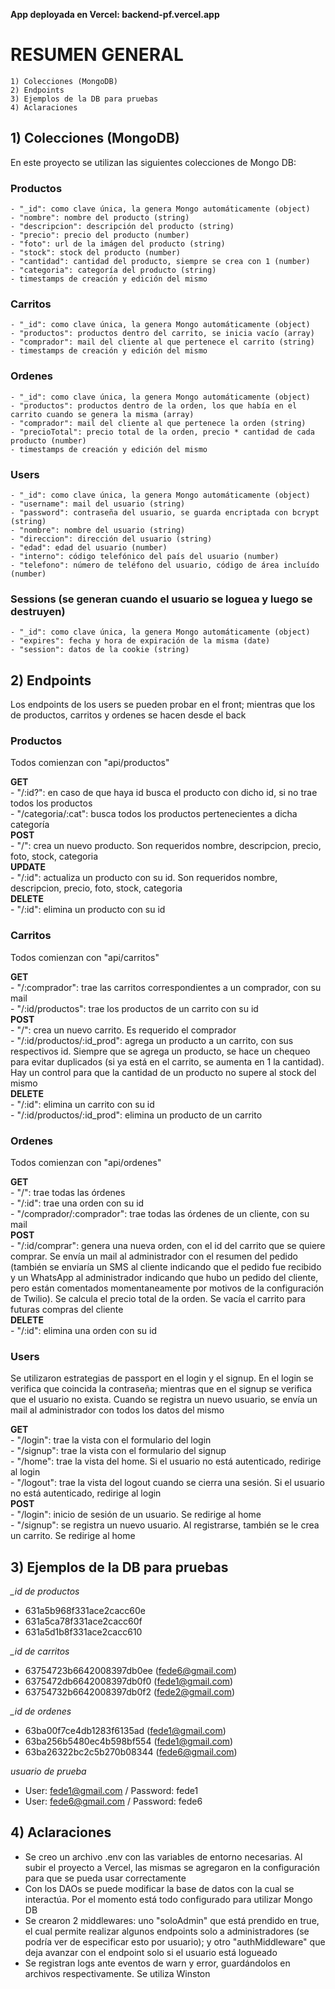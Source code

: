 **App deployada en Vercel: backend-pf.vercel.app**

# RESUMEN GENERAL
    1) Colecciones (MongoDB)
    2) Endpoints
    3) Ejemplos de la DB para pruebas
    4) Aclaraciones


## 1) Colecciones (MongoDB)
En este proyecto se utilizan las siguientes colecciones de Mongo DB:

### Productos
    - "_id": como clave única, la genera Mongo automáticamente (object)
    - "nombre": nombre del producto (string)
    - "descripcion": descripción del producto (string)
    - "precio": precio del producto (number)
    - "foto": url de la imágen del producto (string)
    - "stock": stock del producto (number)
    - "cantidad": cantidad del producto, siempre se crea con 1 (number)
    - "categoria": categoría del producto (string)
    - timestamps de creación y edición del mismo

### Carritos
    - "_id": como clave única, la genera Mongo automáticamente (object)
    - "productos": productos dentro del carrito, se inicia vacío (array)
    - "comprador": mail del cliente al que pertenece el carrito (string)
    - timestamps de creación y edición del mismo

### Ordenes
    - "_id": como clave única, la genera Mongo automáticamente (object)
    - "productos": productos dentro de la orden, los que había en el carrito cuando se genera la misma (array)
    - "comprador": mail del cliente al que pertenece la orden (string)
    - "precioTotal": precio total de la orden, precio * cantidad de cada producto (number)
    - timestamps de creación y edición del mismo

### Users
    - "_id": como clave única, la genera Mongo automáticamente (object)
    - "username": mail del usuario (string)
    - "password": contraseña del usuario, se guarda encriptada con bcrypt (string)
    - "nombre": nombre del usuario (string)
    - "direccion": dirección del usuario (string)
    - "edad": edad del usuario (number)
    - "interno": código telefónico del país del usuario (number)
    - "telefono": número de teléfono del usuario, código de área incluído (number)

### Sessions (se generan cuando el usuario se loguea y luego se destruyen)
    - "_id": como clave única, la genera Mongo automáticamente (object)
    - "expires": fecha y hora de expiración de la misma (date)
    - "session": datos de la cookie (string)


## 2) Endpoints
Los endpoints de los users se pueden probar en el front; mientras que los de productos, carritos y ordenes se hacen desde el back

### Productos 
Todos comienzan con "api/productos"  

**GET**  
    - "/:id?": en caso de que haya id busca el producto con dicho id, si no trae todos los productos  
    - "/categoria/:cat": busca todos los productos pertenecientes a dicha categoría  
**POST**  
    - "/": crea un nuevo producto. Son requeridos nombre, descripcion, precio, foto, stock, categoria  
**UPDATE**  
    - "/:id": actualiza un producto con su id. Son requeridos nombre, descripcion, precio, foto, stock, categoria  
**DELETE**  
    - "/:id": elimina un producto con su id  

### Carritos 
Todos comienzan con "api/carritos"  

**GET**  
    - "/:comprador": trae las carritos correspondientes a un comprador, con su mail  
    - "/:id/productos": trae los productos de un carrito con su id  
**POST**  
    - "/": crea un nuevo carrito. Es requerido el comprador  
    - "/:id/productos/:id_prod": agrega un producto a un carrito, con sus respectivos id. Siempre que se agrega un producto, se hace un chequeo para evitar duplicados (si ya está en el carrito, se aumenta en 1 la cantidad). Hay un control para que la cantidad de un producto no supere al stock del mismo  
**DELETE**  
    - "/:id": elimina un carrito con su id  
    - "/:id/productos/:id_prod": elimina un producto de un carrito  

### Ordenes
Todos comienzan con "api/ordenes"  

**GET**  
    - "/": trae todas las órdenes  
    - "/:id": trae una orden con su id  
    - "/comprador/:comprador": trae todas las órdenes de un cliente, con su mail  
**POST**  
    - "/:id/comprar": genera una nueva orden, con el id del carrito que se quiere comprar. Se envía un mail al administrador con el resumen del pedido (también se enviaría un SMS al cliente indicando que el pedido fue recibido y un WhatsApp al administrador indicando que hubo un pedido del cliente, pero están comentados momentaneamente por motivos de la configuración de Twilio). Se calcula el precio total de la orden. Se vacía el carrito para futuras compras del cliente  
**DELETE**  
    - "/:id": elimina una orden con su id  

### Users
Se utilizaron estrategias de passport en el login y el signup. En el login se verifica que coincida la contraseña; mientras que en el signup se verifica que el usuario no exista.
Cuando se registra un nuevo usuario, se envía un mail al administrador con todos los datos del mismo  

**GET**  
    - "/login": trae la vista con el formulario del login  
    - "/signup": trae la vista con el formulario del signup  
    - "/home": trae la vista del home. Si el usuario no está autenticado, redirige al login  
    - "/logout": trae la vista del logout cuando se cierra una sesión. Si el usuario no está autenticado, redirige al login  
**POST**  
    - "/login": inicio de sesión de un usuario. Se redirige al home  
    - "/signup": se registra un nuevo usuario. Al registrarse, también se le crea un carrito. Se redirige al home  


## 3) Ejemplos de la DB para pruebas
*_id de productos*
- 631a5b968f331ace2cacc60e
- 631a5ca78f331ace2cacc60f
- 631a5d1b8f331ace2cacc610

*_id de carritos*
- 63754723b6642008397db0ee (fede6@gmail.com)
- 6375472db6642008397db0f0 (fede1@gmail.com)
- 63754732b6642008397db0f2 (fede2@gmail.com)

*_id de ordenes*
- 63ba00f7ce4db1283f6135ad (fede1@gmail.com)
- 63ba256b5480ec4b598bf554 (fede1@gmail.com)
- 63ba26322bc2c5b270b08344 (fede6@gmail.com)

*usuario de prueba*
- User: fede1@gmail.com / Password: fede1
- User: fede6@gmail.com / Password: fede6


## 4) Aclaraciones
- Se creo un archivo .env con las variables de entorno necesarias. Al subir el proyecto a Vercel, las mismas se agregaron en la configuración para que se pueda usar correctamente
- Con los DAOs se puede modificar la base de datos con la cual se interactúa. Por el momento está todo configurado para utilizar Mongo DB
- Se crearon 2 middlewares: uno "soloAdmin" que está prendido en true, el cual permite realizar algunos endpoints solo a administradores (se podría ver de especificar esto por usuario); y otro "authMiddleware" que deja avanzar con el endpoint solo si el usuario está logueado
- Se registran logs ante eventos de warn y error, guardándolos en archivos respectivamente. Se utiliza Winston